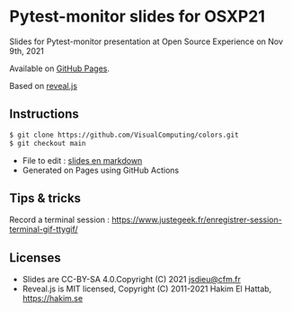 # Pytest-monitor slides for OSXP21

Slides for Pytest-monitor presentation at Open Source Experience on Nov 9th, 2021

Available on [GitHub Pages](https://cfmtech.github.io/slides-osxp21/).

Based on [reveal.js](https://revealjs.com/)

## Instructions

```bash
$ git clone https://github.com/VisualComputing/colors.git
$ git checkout main
```

- File to edit : [slides en markdown](slides.md)
- Generated on Pages using GitHub Actions

## Tips & tricks

Record a terminal session : https://www.justegeek.fr/enregistrer-session-terminal-gif-ttygif/

## Licenses

- Slides are CC-BY-SA 4.0.Copyright (C) 2021 jsdieu@cfm.fr
- Reveal.js is MIT licensed, Copyright (C) 2011-2021 Hakim El Hattab, https://hakim.se
